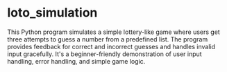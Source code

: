 # loto_simulation
This Python program simulates a simple lottery-like game where users get three attempts to guess a number from a predefined list. The program provides feedback for correct and incorrect guesses and handles invalid input gracefully. It's a beginner-friendly demonstration of user input handling, error handling, and simple game logic.
